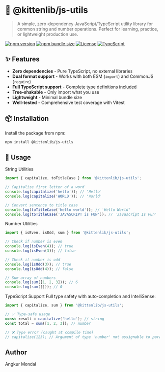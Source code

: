 # 🐾 @kittenlib/js-utils

> A simple, zero-dependency JavaScript/TypeScript utility library for common string and number operations. Perfect for learning, practice, or lightweight production use.

[![npm version](https://img.shields.io/npm/v/@kittenlib/js-utils?color=success&logo=npm)](https://www.npmjs.com/package/@kittenlib/js-utils)
[![npm bundle size](https://img.shields.io/bundlephobia/min/@kittenlib/js-utils?color=blue&logo=javascript)](https://bundlephobia.com/package/@kittenlib/js-utils)
[![License](https://img.shields.io/npm/l/@kittenlib/js-utils?color=orange)](https://github.com/Mon-SDE/js-utils/blob/main/LICENSE)
[![TypeScript](https://img.shields.io/badge/TypeScript-3178C6?logo=typescript&logoColor=white)](https://www.typescriptlang.org/)

## ✨ Features

- **Zero dependencies** - Pure TypeScript, no external libraries
- **Dual format support** - Works with both ESM (`import`) and CommonJS (`require`)
- **Full TypeScript support** - Complete type definitions included
- **Tree-shakable** - Only import what you use
- **Lightweight** - Minimal bundle size
- **Well-tested** - Comprehensive test coverage with Vitest

## 📦 Installation

Install the package from npm:

```bash
npm install @kittenlib/js-utils
```

## 🚀 Usage
String Utilities
```js
import { capitalize, toTitleCase } from '@kittenlib/js-utils';

// Capitalize first letter of a word
console.log(capitalize('hello')); // 'Hello'
console.log(capitalize('WORLD')); // 'World'

// Convert sentence to title case
console.log(toTitleCase('hello world')); // 'Hello World'
console.log(toTitleCase('JAVASCRIPT is FUN')); // 'Javascript Is Fun'
```

Number Utilities
```js
import { isEven, isOdd, sum } from '@kittenlib/js-utils';

// Check if number is even
console.log(isEven(4)); // true
console.log(isEven(3)); // false

// Check if number is odd
console.log(isOdd(3)); // true
console.log(isOdd(4)); // false

// Sum array of numbers
console.log(sum([1, 2, 3])); // 6
console.log(sum([])); // 0
```

TypeScript Support
Full type safety with auto-completion and IntelliSense:
```js
import { capitalize, sum } from '@kittenlib/js-utils';

// ✅ Type-safe usage
const result = capitalize('hello'); // string
const total = sum([1, 2, 3]); // number

// ❌ Type error (caught at compile time)
// capitalize(123); // Argument of type 'number' not assignable to parameter of type 'string'
```

## Author 
Angkur Mondal

